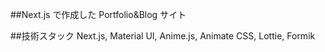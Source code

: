 ##Next.js で作成した Portfolio&Blog サイト

##技術スタック
Next.js, Material UI, Anime.js, Animate CSS, Lottie, Formik
